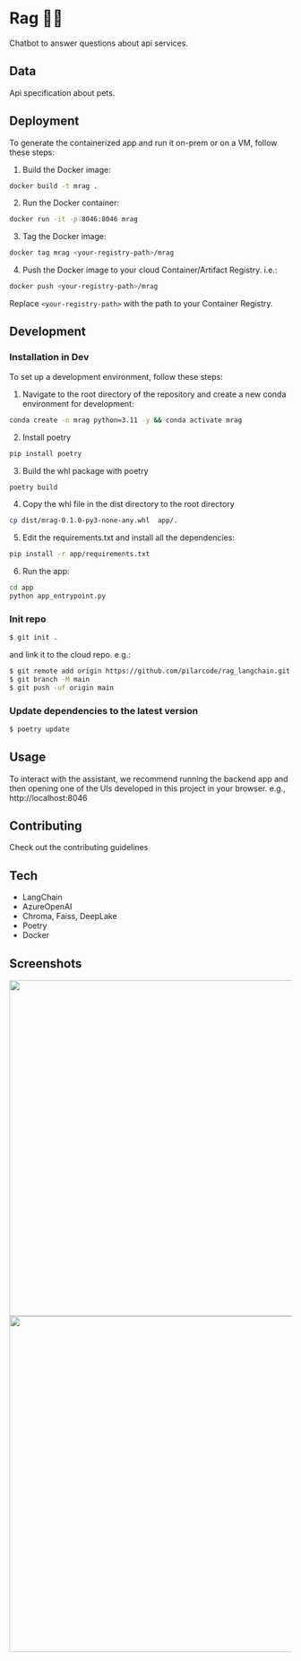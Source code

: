 # Rag 🤖💭
Chatbot to answer questions about api services. 

## Data
Api specification about pets.

## Deployment

To generate the containerized app and run it on-prem or on a VM, follow these steps:

1. Build the Docker image:

```bash
docker build -t mrag .
```

2. Run the Docker container:

```bash
docker run -it -p 8046:8046 mrag
```


3. Tag the Docker image:

```bash
docker tag mrag <your-registry-path>/mrag
```

4. Push the Docker image to your cloud Container/Artifact Registry. i.e.:

```bash
docker push <your-registry-path>/mrag
```

Replace `<your-registry-path>` with the path to your Container Registry.



## Development

### Installation in Dev
To set up a development environment, follow these steps:

1. Navigate to the root directory of the repository and create a new conda environment for development:

```bash
conda create -n mrag python=3.11 -y && conda activate mrag

```

2. Install poetry

```bash
pip install poetry
```

3. Build the whl package with poetry

```bash
poetry build
```

4. Copy the whl file in the dist directory to the root directory

```bash
cp dist/mrag-0.1.0-py3-none-any.whl  app/.
```

5. Edit the requirements.txt and install all the dependencies:

```bash
pip install -r app/requirements.txt

```

6. Run the app:

```bash
cd app
python app_entrypoint.py
```
### Init repo

```bash
$ git init .
```
and link it to the cloud repo. e.g.:
```bash
$ git remote add origin https://github.com/pilarcode/rag_langchain.git
$ git branch -M main
$ git push -uf origin main
```

### Update dependencies to the latest version

```bash
$ poetry update
```

## Usage

To interact with the assistant, we recommend running the backend app and then opening one of the UIs developed in this project in your browser.
e.g., http://localhost:8046


## Contributing

Check out the contributing guidelines

## Tech 
* LangChain
* AzureOpenAI
* Chroma, Faiss, DeepLake
* Poetry
* Docker

## Screenshots
<div id="header" align="center">
  <img src="https://github.com/pilarcode/rag_langchain/blob/main/app/assets/login.png" width="600"/>
</div>
<div id="header" align="center">
  <img src="https://github.com/pilarcode/rag_langchain/blob/main/app/assets/question_answer.png" width="600"/>
</div>
